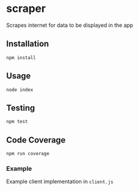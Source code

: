 # scraper
Scrapes internet for data to be displayed in the app

## Installation
`npm install`

## Usage
`node index`

## Testing
`npm test`

## Code Coverage
`npm run coverage`

### Example
Example client implementation in `client.js`
